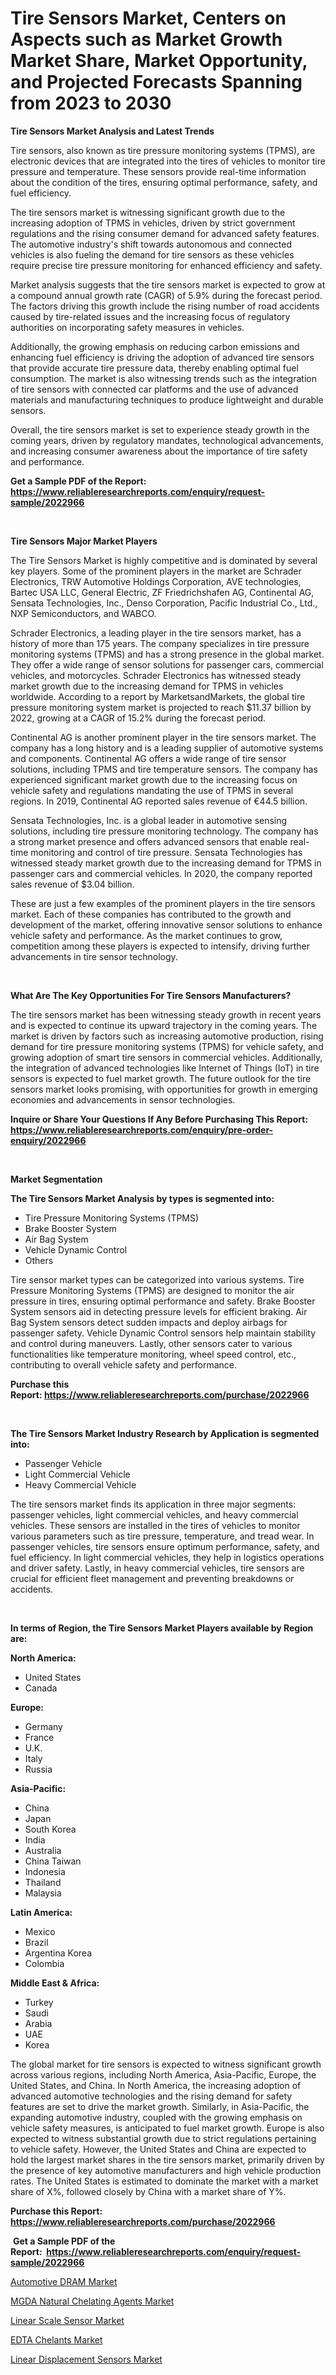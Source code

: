 <p><h1>Tire Sensors Market, Centers on Aspects such as Market Growth Market Share, Market Opportunity, and Projected Forecasts Spanning from 2023 to 2030</h1></p><p><strong>Tire Sensors Market Analysis and Latest Trends</strong></p>
<p><p>Tire sensors, also known as tire pressure monitoring systems (TPMS), are electronic devices that are integrated into the tires of vehicles to monitor tire pressure and temperature. These sensors provide real-time information about the condition of the tires, ensuring optimal performance, safety, and fuel efficiency.</p><p>The tire sensors market is witnessing significant growth due to the increasing adoption of TPMS in vehicles, driven by strict government regulations and the rising consumer demand for advanced safety features. The automotive industry's shift towards autonomous and connected vehicles is also fueling the demand for tire sensors as these vehicles require precise tire pressure monitoring for enhanced efficiency and safety.</p><p>Market analysis suggests that the tire sensors market is expected to grow at a compound annual growth rate (CAGR) of 5.9% during the forecast period. The factors driving this growth include the rising number of road accidents caused by tire-related issues and the increasing focus of regulatory authorities on incorporating safety measures in vehicles.</p><p>Additionally, the growing emphasis on reducing carbon emissions and enhancing fuel efficiency is driving the adoption of advanced tire sensors that provide accurate tire pressure data, thereby enabling optimal fuel consumption. The market is also witnessing trends such as the integration of tire sensors with connected car platforms and the use of advanced materials and manufacturing techniques to produce lightweight and durable sensors.</p><p>Overall, the tire sensors market is set to experience steady growth in the coming years, driven by regulatory mandates, technological advancements, and increasing consumer awareness about the importance of tire safety and performance.</p></p>
<p><strong>Get a Sample PDF of the Report:&nbsp; <a href="https://www.reliableresearchreports.com/enquiry/request-sample/2022966">https://www.reliableresearchreports.com/enquiry/request-sample/2022966</a></strong></p>
<p>&nbsp;</p>
<p><strong>Tire Sensors Major Market Players</strong></p>
<p><p>The Tire Sensors Market is highly competitive and is dominated by several key players. Some of the prominent players in the market are Schrader Electronics, TRW Automotive Holdings Corporation, AVE technologies, Bartec USA LLC, General Electric, ZF Friedrichshafen AG, Continental AG, Sensata Technologies, Inc., Denso Corporation, Pacific Industrial Co., Ltd., NXP Semiconductors, and WABCO.</p><p>Schrader Electronics, a leading player in the tire sensors market, has a history of more than 175 years. The company specializes in tire pressure monitoring systems (TPMS) and has a strong presence in the global market. They offer a wide range of sensor solutions for passenger cars, commercial vehicles, and motorcycles. Schrader Electronics has witnessed steady market growth due to the increasing demand for TPMS in vehicles worldwide. According to a report by MarketsandMarkets, the global tire pressure monitoring system market is projected to reach $11.37 billion by 2022, growing at a CAGR of 15.2% during the forecast period.</p><p>Continental AG is another prominent player in the tire sensors market. The company has a long history and is a leading supplier of automotive systems and components. Continental AG offers a wide range of tire sensor solutions, including TPMS and tire temperature sensors. The company has experienced significant market growth due to the increasing focus on vehicle safety and regulations mandating the use of TPMS in several regions. In 2019, Continental AG reported sales revenue of €44.5 billion.</p><p>Sensata Technologies, Inc. is a global leader in automotive sensing solutions, including tire pressure monitoring technology. The company has a strong market presence and offers advanced sensors that enable real-time monitoring and control of tire pressure. Sensata Technologies has witnessed steady market growth due to the increasing demand for TPMS in passenger cars and commercial vehicles. In 2020, the company reported sales revenue of $3.04 billion.</p><p>These are just a few examples of the prominent players in the tire sensors market. Each of these companies has contributed to the growth and development of the market, offering innovative sensor solutions to enhance vehicle safety and performance. As the market continues to grow, competition among these players is expected to intensify, driving further advancements in tire sensor technology.</p></p>
<p>&nbsp;</p>
<p><strong>What Are The Key Opportunities For Tire Sensors Manufacturers?</strong></p>
<p><p>The tire sensors market has been witnessing steady growth in recent years and is expected to continue its upward trajectory in the coming years. The market is driven by factors such as increasing automotive production, rising demand for tire pressure monitoring systems (TPMS) for vehicle safety, and growing adoption of smart tire sensors in commercial vehicles. Additionally, the integration of advanced technologies like Internet of Things (IoT) in tire sensors is expected to fuel market growth. The future outlook for the tire sensors market looks promising, with opportunities for growth in emerging economies and advancements in sensor technologies.</p></p>
<p><strong>Inquire or Share Your Questions If Any Before Purchasing This Report: <a href="https://www.reliableresearchreports.com/enquiry/pre-order-enquiry/2022966">https://www.reliableresearchreports.com/enquiry/pre-order-enquiry/2022966</a></strong></p>
<p>&nbsp;</p>
<p><strong>Market Segmentation</strong></p>
<p><strong>The Tire Sensors Market Analysis by types is segmented into:</strong></p>
<p><ul><li>Tire Pressure Monitoring Systems (TPMS)</li><li>Brake Booster System</li><li>Air Bag System</li><li>Vehicle Dynamic Control</li><li>Others</li></ul></p>
<p><p>Tire sensor market types can be categorized into various systems. Tire Pressure Monitoring Systems (TPMS) are designed to monitor the air pressure in tires, ensuring optimal performance and safety. Brake Booster System sensors aid in detecting pressure levels for efficient braking. Air Bag System sensors detect sudden impacts and deploy airbags for passenger safety. Vehicle Dynamic Control sensors help maintain stability and control during maneuvers. Lastly, other sensors cater to various functionalities like temperature monitoring, wheel speed control, etc., contributing to overall vehicle safety and performance.</p></p>
<p><strong>Purchase this Report:&nbsp;<a href="https://www.reliableresearchreports.com/purchase/2022966">https://www.reliableresearchreports.com/purchase/2022966</a></strong></p>
<p>&nbsp;</p>
<p><strong>The Tire Sensors Market Industry Research by Application is segmented into:</strong></p>
<p><ul><li>Passenger Vehicle</li><li>Light Commercial Vehicle</li><li>Heavy Commercial Vehicle</li></ul></p>
<p><p>The tire sensors market finds its application in three major segments: passenger vehicles, light commercial vehicles, and heavy commercial vehicles. These sensors are installed in the tires of vehicles to monitor various parameters such as tire pressure, temperature, and tread wear. In passenger vehicles, tire sensors ensure optimum performance, safety, and fuel efficiency. In light commercial vehicles, they help in logistics operations and driver safety. Lastly, in heavy commercial vehicles, tire sensors are crucial for efficient fleet management and preventing breakdowns or accidents.</p></p>
<p>&nbsp;</p>
<p><strong>In terms of Region, the Tire Sensors Market Players available by Region are:</strong></p>
<p>
    <p> <strong> North America: </strong>
        <ul>
            <li>United States</li>
            <li>Canada</li>
        </ul>
        </p> 
    <p> <strong> Europe: </strong>
        <ul>
            <li>Germany</li>
            <li>France</li>
            <li>U.K.</li>
            <li>Italy</li>
            <li>Russia</li>
        </ul>
        </p> 
    <p> <strong> Asia-Pacific: </strong>
        <ul>
            <li>China</li>
            <li>Japan</li>
            <li>South Korea</li>
            <li>India</li>
            <li>Australia</li>
            <li>China Taiwan</li>
            <li>Indonesia</li>
            <li>Thailand</li>
            <li>Malaysia</li>
        </ul>
        </p> 
    <p> <strong> Latin America: </strong>
        <ul>
            <li>Mexico</li>
            <li>Brazil</li>
            <li>Argentina Korea</li>
            <li>Colombia</li>
        </ul>
        </p> 
    <p> <strong> Middle East & Africa: </strong>
        <ul>
            <li>Turkey</li>
            <li>Saudi</li>
            <li>Arabia</li>
            <li>UAE</li>
            <li>Korea</li>
        </ul>
    </p>
    </p>
<p><p>The global market for tire sensors is expected to witness significant growth across various regions, including North America, Asia-Pacific, Europe, the United States, and China. In North America, the increasing adoption of advanced automotive technologies and the rising demand for safety features are set to drive the market growth. Similarly, in Asia-Pacific, the expanding automotive industry, coupled with the growing emphasis on vehicle safety measures, is anticipated to fuel market growth. Europe is also expected to witness substantial growth due to strict regulations pertaining to vehicle safety. However, the United States and China are expected to hold the largest market shares in the tire sensors market, primarily driven by the presence of key automotive manufacturers and high vehicle production rates. The United States is estimated to dominate the market with a market share of X%, followed closely by China with a market share of Y%.</p></p>
<p><strong>Purchase this Report: <a href="https://www.reliableresearchreports.com/purchase/2022966">https://www.reliableresearchreports.com/purchase/2022966</a></strong></p>
<p>&nbsp;<strong>Get a Sample PDF of the Report:&nbsp;&nbsp;<a href="https://www.reliableresearchreports.com/enquiry/request-sample/2022966">https://www.reliableresearchreports.com/enquiry/request-sample/2022966</a></strong></p>
<p><strong></strong></p>
<p><p><a href="https://www.linkedin.com/pulse/automotive-dram-market-research-report-provides-thorough-cor0e/">Automotive DRAM Market</a></p><p><a href="https://medium.com/@brayanborer/mgda-natural-chelating-agents-market-share-evolution-and-market-growth-trends-2023-2030-610ef82e27fd">MGDA Natural Chelating Agents Market</a></p><p><a href="https://www.linkedin.com/pulse/decoding-linear-scale-sensor-market-deep-dive-latest-trends-tkmee/">Linear Scale Sensor Market</a></p><p><a href="https://medium.com/@ebbakautzer/edta-chelants-market-trends-and-market-analysis-forecasted-for-period-2023-2030-855ca7cd6cc6">EDTA Chelants Market</a></p><p><a href="https://www.linkedin.com/pulse/linear-displacement-sensors-market-size-2023-2030-ftvme/">Linear Displacement Sensors Market</a></p></p>
